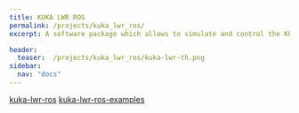 ```yaml
---
title: KUKA LWR ROS
permalink: /projects/kuka_lwr_ros/
excerpt: A software package which allows to simulate and control the KUKA LWR robot.

header:
  teaser:  /projects/kuka_lwr_ros/kuka-lwr-th.png
sidebar:
  nav: "docs"
---
```




[kuka-lwr-ros](https://github.com/epfl-lasa/kuka-lwr-ros)
[kuka-lwr-ros-examples](https://github.com/epfl-lasa/kuka-lwr-ros-examples)
